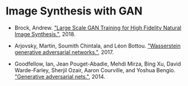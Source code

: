 # Image Synthesis with GAN

- Brock, Andrew. ["Large Scale GAN Training for High Fidelity Natural Image Synthesis."](https://arxiv.org/abs/1809.11096), 2018.

- Arjovsky, Martin, Soumith Chintala, and Léon Bottou. ["Wasserstein generative adversarial networks."](https://proceedings.mlr.press/v70/arjovsky17a/arjovsky17a.pdf), 2017.

- Goodfellow, Ian, Jean Pouget-Abadie, Mehdi Mirza, Bing Xu, David Warde-Farley, Sherjil Ozair, Aaron Courville, and Yoshua Bengio. ["Generative adversarial nets."](https://proceedings.neurips.cc/paper_files/paper/2014/file/5ca3e9b122f61f8f06494c97b1afccf3-Paper.pdf), 2014.

